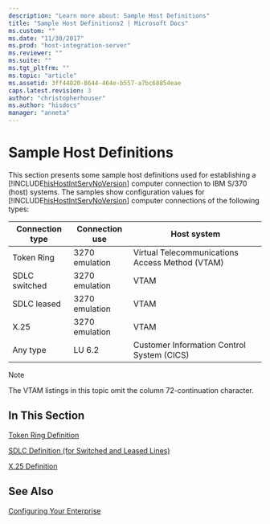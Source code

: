 ```yaml
---
description: "Learn more about: Sample Host Definitions"
title: "Sample Host Definitions2 | Microsoft Docs"
ms.custom: ""
ms.date: "11/30/2017"
ms.prod: "host-integration-server"
ms.reviewer: ""
ms.suite: ""
ms.tgt_pltfrm: ""
ms.topic: "article"
ms.assetid: 3ff44020-8644-464e-b557-a7bc68854eae
caps.latest.revision: 3
author: "christopherhouser"
ms.author: "hisdocs"
manager: "anneta"
---
```

# Sample Host Definitions
This section presents some sample host definitions used for establishing a [!INCLUDE[hisHostIntServNoVersion](../includes/hishostintservnoversion-md.md)] computer connection to IBM S/370 (host) systems. The samples show configuration values for [!INCLUDE[hisHostIntServNoVersion](../includes/hishostintservnoversion-md.md)] computer connections of the following types:  
  
|Connection type|Connection use|Host system|  
|---------------------|--------------------|-----------------|  
|Token Ring|3270 emulation|Virtual Telecommunications Access Method (VTAM)|  
|SDLC switched|3270 emulation|VTAM|  
|SDLC leased|3270 emulation|VTAM|  
|X.25|3270 emulation|VTAM|  
|Any type|LU 6.2|Customer Information Control System (CICS)|  
  
> [!NOTE]
>  The VTAM listings in this topic omit the column 72-continuation character.  
  
## In This Section  
 [Token Ring Definition](../core/token-ring-definition1.md)  
  
 [SDLC Definition (for Switched and Leased Lines)](../core/sdlc-definition-for-switched-and-leased-lines-2.md)  
  
 [X.25 Definition](../core/x-25-definition2.md)  
  
## See Also  
 [Configuring Your Enterprise](../core/configuring-your-enterprise1.md)

